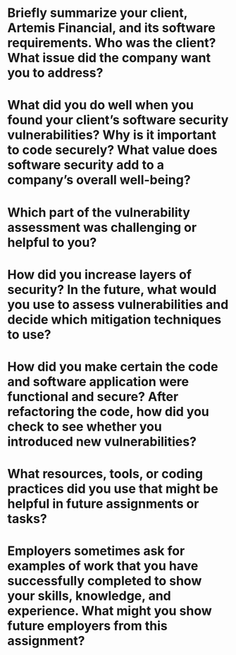 # Briefly summarize your client, Artemis Financial, and its software requirements. Who was the client? What issue did the company want you to address?


# What did you do well when you found your client’s software security vulnerabilities? Why is it important to code securely? What value does software security add to a company’s overall well-being?


# Which part of the vulnerability assessment was challenging or helpful to you?


# How did you increase layers of security? In the future, what would you use to assess vulnerabilities and decide which mitigation techniques to use?


# How did you make certain the code and software application were functional and secure? After refactoring the code, how did you check to see whether you introduced new vulnerabilities?


# What resources, tools, or coding practices did you use that might be helpful in future assignments or tasks?


# Employers sometimes ask for examples of work that you have successfully completed to show your skills, knowledge, and experience. What might you show future employers from this assignment?
